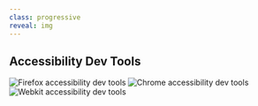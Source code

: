 ```yaml
---
class: progressive
reveal: img
---
```

## Accessibility Dev Tools

<div class="progressive-reveal">
  <img alt="Firefox accessibility dev tools" src="images/a11y-devtools-firefox.png">
  <img alt="Chrome accessibility dev tools" src="images/a11y-devtools-chrome.png">
  <img alt="Webkit accessibility dev tools" src="images/a11y-devtools-webkit.png">
</div>
